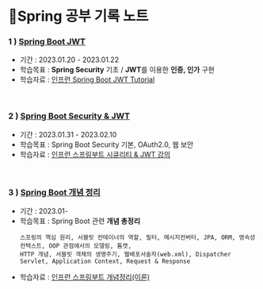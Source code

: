 # 📗Spring 공부 기록 노트
### 1 ) [Spring Boot JWT](https://github.com/seoyamin/spring-note/tree/main/springboot-jwt)
- 기간 : 2023.01.20 - 2023.01.22
- 학습목표 : **Spring Security** 기초 / **JWT**를 이용한 **인증, 인가** 구현
- 학습자료 : [인프런 Spring Boot JWT Tutorial](https://www.inflearn.com/course/%EC%8A%A4%ED%94%84%EB%A7%81%EB%B6%80%ED%8A%B8-jwt#)
<br>

### 2 ) [Spring Boot Security & JWT](https://github.com/seoyamin/spring-note/tree/main/spring-security/security1)
- 기간 : 2023.01.31 - 2023.02.10
- 학습목표 : Spring Boot Security 기본, OAuth2.0, 웹 보안
- 학습자료 : [인프런 스프링부트 시큐리티 & JWT 강의](https://www.inflearn.com/course/%EC%8A%A4%ED%94%84%EB%A7%81%EB%B6%80%ED%8A%B8-%EC%8B%9C%ED%81%90%EB%A6%AC%ED%8B%B0#curriculum)
<br>

### 3 ) [Spring Boot 개념 정리](https://github.com/seoyamin/spring-note/tree/main/springboot-basic)
- 기간 : 2023.01-
- 학습목표 : Spring Boot 관련 **개념 총정리**
    ```
    스프링의 핵심 원리, 서블릿 컨테이너의 역할, 필터, 메시지컨버터, JPA, ORM, 영속성 컨텍스트, OOP 관점에서의 모델링, 톰캣, 
    HTTP 개념, 서블릿 객체의 생명주기, 웹배포서술자(web.xml), Dispatcher Servlet, Application Context, Request & Response
    ```
- 학습자료 : [인프런 스프링부트 개념정리(이론)](https://www.inflearn.com/course/%EC%8A%A4%ED%94%84%EB%A7%81%EB%B6%80%ED%8A%B8-%EA%B0%9C%EB%85%90%EC%A0%95%EB%A6%AC/dashboard)
<br>
